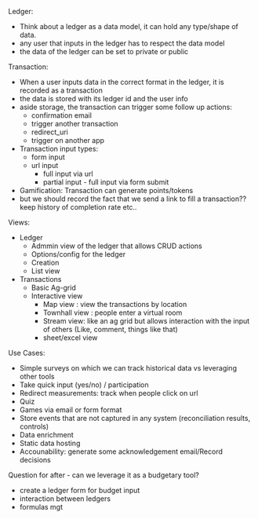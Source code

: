 Ledger:
- Think about a ledger as a data model, it can hold any type/shape of data.
- any user that inputs in the ledger has to respect the data model
- the data of the ledger can be set to private or public

Transaction:
- When a user inputs data in the correct format in the ledger, it is recorded as a transaction
- the data is stored with its ledger id and the user info
- aside storage, the transaction can trigger some follow up actions:
    - confirmation email
    - trigger another transaction
    - redirect_uri
    - trigger on another app
- Transaction input types:
    - form input
    - url input
        - full input via url
        - partial input - full input via form submit
- Gamification: Transaction can generate points/tokens
- but we should record the fact that we send a link to fill a transaction?? keep history of completion rate etc..

Views:
- Ledger
    - Admmin view of the ledger that allows CRUD actions
    - Options/config for the ledger
    - Creation
    - List view
- Transactions
    - Basic Ag-grid
    - Interactive view
        - Map view : view the transactions by location
        - Townhall view : people enter a virtual room
        - Stream view: like an ag grid but allows interaction with the input of others (Like, comment, things like that)
        - sheet/excel view


Use Cases:
- Simple surveys on which we can track historical data vs leveraging other tools
- Take quick input (yes/no) / participation
- Redirect measurements: track when people click on url
- Quiz
- Games via email or form format
- Store events that are not captured in any system (reconciliation results, controls)
- Data enrichment
- Static data hosting
- Accounability: generate some acknowledgement email/Record decisions

Question for after - can we leverage it as a budgetary tool?
- create a ledger form for budget input 
- interaction between ledgers
- formulas mgt
